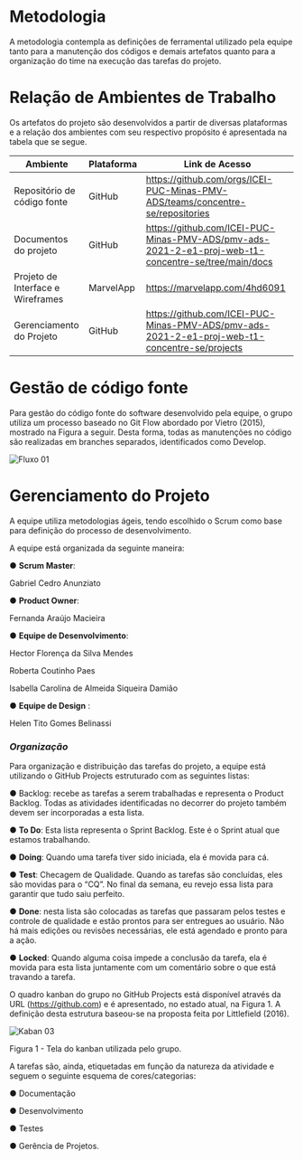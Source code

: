 # Metodologia

A metodologia contempla as definições de ferramental utilizado pela equipe tanto para a manutenção dos códigos e demais artefatos quanto para a organização do time na execução das tarefas do projeto.

# Relação de Ambientes de Trabalho

Os artefatos do projeto são desenvolvidos a partir de diversas plataformas e a relação dos ambientes com seu respectivo propósito é apresentada na tabela que se segue. 

| Ambiente | Plataforma | Link de Acesso |
--------- | ---------- |  -------------  |
| Repositório de código fonte | GitHub | https://github.com/orgs/ICEI-PUC-Minas-PMV-ADS/teams/concentre-se/repositories   |
| Documentos do projeto | GitHub | https://github.com/ICEI-PUC-Minas-PMV-ADS/pmv-ads-2021-2-e1-proj-web-t1-concentre-se/tree/main/docs |
| Projeto de Interface e  Wireframes | MarvelApp    | https://marvelapp.com/4hd6091 |
| Gerenciamento do Projeto | GitHub | https://github.com/ICEI-PUC-Minas-PMV-ADS/pmv-ads-2021-2-e1-proj-web-t1-concentre-se/projects | 

 # Gestão de código fonte #

Para gestão do código fonte do software desenvolvido pela equipe, o grupo utiliza um processo baseado no Git Flow abordado por Vietro (2015), mostrado na Figura a seguir. Desta forma, todas as manutenções no código são realizadas em branches separados, identificados como Develop.

![Fluxo 01](https://thumbs2.imgbox.com/26/21/InrwHvFm_t.png)

# Gerenciamento do Projeto #

 A equipe utiliza metodologias ágeis, tendo escolhido o Scrum como base para definição do processo de 
desenvolvimento.

A equipe está organizada da seguinte maneira:

●	**Scrum Master**:

 Gabriel Cedro Anunziato

●	**Product Owner**:

 Fernanda Araújo Macieira

●	**Equipe de Desenvolvimento**:

 Hector Florença da Silva Mendes

 Roberta Coutinho Paes

 Isabella Carolina de Almeida Siqueira Damião

●   **Equipe de Design**  :

 Helen Tito Gomes Belinassi

### *Organização* ###

Para organização e distribuição das tarefas do projeto, a equipe está utilizando o GitHub Projects estruturado com as seguintes listas: 


●	Backlog: recebe as tarefas a serem trabalhadas e representa o Product Backlog. Todas as atividades identificadas no decorrer do projeto também devem ser incorporadas a esta lista.

●	**To Do**: Esta lista representa o Sprint Backlog. Este é o Sprint atual que estamos trabalhando.

●	**Doing**: Quando uma tarefa tiver sido iniciada, ela é movida para cá.

●	**Test**: Checagem de Qualidade. Quando as tarefas são concluídas, eles são movidas para o “CQ”. No final da semana, eu revejo essa lista para garantir que tudo saiu perfeito.

●	**Done**: nesta lista são colocadas as tarefas que passaram pelos testes e controle de qualidade e estão prontos para ser entregues ao usuário. Não há mais edições ou revisões necessárias, ele está agendado e pronto para a ação.

●	**Locked**: Quando alguma coisa impede a conclusão da tarefa, ela é movida para esta lista juntamente com um comentário sobre o que está travando a tarefa.

O quadro kanban do grupo no GitHub Projects está disponível através da URL (https://github.com) e é apresentado, no estado atual, na Figura 1. A definição desta estrutura baseou-se na proposta feita por Littlefield (2016).

![ Kaban 03](https://thumbs2.imgbox.com/2d/28/pVkVMZNu_t.png)

Figura 1 - Tela do kanban utilizada pelo grupo.

A tarefas são, ainda, etiquetadas em função da natureza da atividade e seguem o seguinte esquema de cores/categorias:

●	Documentação

●	Desenvolvimento 

●	Testes

●	Gerência de Projetos.

